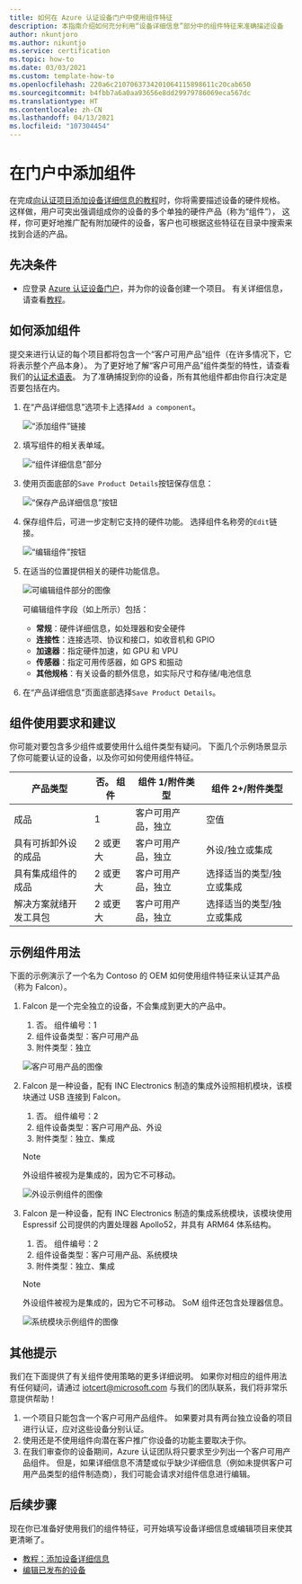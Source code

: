 ```yaml
---
title: 如何在 Azure 认证设备门户中使用组件特征
description: 本指南介绍如何充分利用“设备详细信息”部分中的组件特征来准确描述设备
author: nkuntjoro
ms.author: nikuntjo
ms.service: certification
ms.topic: how-to
ms.date: 03/03/2021
ms.custom: template-how-to
ms.openlocfilehash: 220a6c2107063734201064115898611c20cab650
ms.sourcegitcommit: b4fbb7a6a0aa93656e8dd29979786069eca567dc
ms.translationtype: HT
ms.contentlocale: zh-CN
ms.lasthandoff: 04/13/2021
ms.locfileid: "107304454"
---
```

# <a name="add-components-on-the-portal"></a>在门户中添加组件

在完成[向认证项目添加设备详细信息的教程](tutorial-02-adding-device-details.md)时，你将需要描述设备的硬件规格。 这样做，用户可突出强调组成你的设备的多个单独的硬件产品（称为“组件”）， 这样，你可更好地推广配有附加硬件的设备，客户也可根据这些特征在目录中搜索来找到合适的产品。

## <a name="prerequisites"></a>先决条件

- 应登录 [Azure 认证设备门户](https://certify.azure.com)，并为你的设备创建一个项目。 有关详细信息，请查看[教程](tutorial-01-creating-your-project.md)。

## <a name="how-to-add-components"></a>如何添加组件

提交来进行认证的每个项目都将包含一个“客户可用产品”组件（在许多情况下，它将表示整个产品本身）。 为了更好地了解“客户可用产品”组件类型的特性，请查看我们的[认证术语表](./resources-glossary.md)。 为了准确捕捉到你的设备，所有其他组件都由你自行决定是否要包括在内。

1. 在“产品详细信息”选项卡上选择`Add a component`。

    ![“添加组件”链接](./media/images/add-a-component-link.png)

1. 填写组件的相关表单域。

    ![“组件详细信息”部分](./media/images/component-details-section.png)

1. 使用页面底部的`Save Product Details`按钮保存信息：  

    ![“保存产品详细信息”按钮](./media/images/save-product-details-button.png)

1. 保存组件后，可进一步定制它支持的硬件功能。 选择组件名称旁的`Edit`链接。  

    ![“编辑组件”按钮](./media/images/component-edit.png)

1. 在适当的位置提供相关的硬件功能信息。  

    ![可编辑组件部分的图像](./media/images/component-selection-area.png)  

    可编辑组件字段（如上所示）包括：

    - **常规**：硬件详细信息，如处理器和安全硬件
    - **连接性**：连接选项、协议和接口，如收音机和 GPIO
    - **加速器**：指定硬件加速，如 GPU 和 VPU
    - **传感器**：指定可用传感器，如 GPS 和振动
    - **其他规格**：有关设备的额外信息，如实际尺寸和存储/电池信息

1. 在“产品详细信息”页面底部选择`Save Product Details`。

## <a name="component-use-requirements-and-recommendations"></a>组件使用要求和建议

你可能对要包含多少组件或要使用什么组件类型有疑问。 下面几个示例场景显示了你可能要认证的设备，以及你可如何使用组件特征。

| 产品类型                                       | 否。 组件 | 组件 1/附件类型      | 组件 2+/附件类型                    |
|----------------------------------------------------|------------|----------------------------------|--------------------------------------------------|
| 成品                                   | 1          | 客户可用产品，独立 | 空值                                              |
| 具有可拆卸外设的成品 | 2 或更大  | 客户可用产品，独立 | 外设/独立或集成              |
| 具有集成组件的成品  | 2 或更大  | 客户可用产品，独立 | 选择适当的类型/独立或集成 |
| 解决方案就绪开发工具包                             | 2 或更大  | 客户可用产品，独立 | 选择适当的类型/独立或集成 |

## <a name="example-component-usage"></a>示例组件用法

下面的示例演示了一个名为 Contoso 的 OEM 如何使用组件特征来认证其产品（称为 Falcon）。

1. Falcon 是一个完全独立的设备，不会集成到更大的产品中。
    1. 否。 组件编号：1
    1. 组件设备类型：客户可用产品
    1. 附件类型：独立

     ![客户可用产品的图像](./media/images/customer-ready-product.png)

1. Falcon 是一种设备，配有 INC Electronics 制造的集成外设照相机模块，该模块通过 USB 连接到 Falcon。
    1. 否。 组件编号：2
    1. 组件设备类型：客户可用产品、外设
    1. 附件类型：独立、集成
    
    > [!Note]
    > 外设组件被视为是集成的，因为它不可移动。

     ![外设示例组件的图像](./media/images/peripheral.png)

1. Falcon 是一种设备，配有 INC Electronics 制造的集成系统模块，该模块使用 Espressif 公司提供的内置处理器 Apollo52，并具有 ARM64 体系结构。
    1. 否。 组件编号：2
    1. 组件设备类型：客户可用产品、系统模块
    1. 附件类型：独立、集成

    > [!Note]
    > 外设组件被视为是集成的，因为它不可移动。 SoM 组件还包含处理器信息。

     ![系统模块示例组件的图像 ](./media/images/system-on-module.png)

## <a name="additional-tips"></a>其他提示

我们在下面提供了有关组件使用策略的更多详细说明。 如果你对相应的组件用法有任何疑问，请通过 [iotcert@microsoft.com](mailto:iotcert@microsoft.com) 与我们的团队联系，我们将非常乐意提供帮助！

1. 一个项目只能包含一个客户可用产品组件。 如果要对具有两台独立设备的项目进行认证，应对这些设备分别认证。
1. 使用还是不使用组件向潜在客户推广你设备的功能主要取决于你。
1. 在我们审查你的设备期间，Azure 认证团队将只要求至少列出一个客户可用产品组件。 但是，如果详细信息不清楚或似乎缺少详细信息（例如未提供客户可用产品类型的组件制造商），我们可能会请求对组件信息进行编辑。

## <a name="next-steps"></a>后续步骤

现在你已准备好使用我们的组件特征，可开始填写设备详细信息或编辑项目来使其更清晰了。

- [教程：添加设备详细信息](tutorial-02-adding-device-details.md)
- [编辑已发布的设备](how-to-edit-published-device.md)

